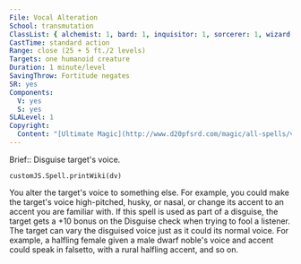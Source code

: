 ```yaml
---
File: Vocal Alteration
School: transmutation
ClassList: { alchemist: 1, bard: 1, inquisitor: 1, sorcerer: 1, wizard: 1, witch: 1, occultist: 1, psychic: 1, mesmerist: 1, medium: 1 }
CastTime: standard action
Range: close (25 + 5 ft./2 levels)
Targets: one humanoid creature
Duration: 1 minute/level
SavingThrow: Fortitude negates
SR: yes
Components:
  V: yes
  S: yes
SLALevel: 1
Copyright:
  Content: "[Ultimate Magic](http://www.d20pfsrd.com/magic/all-spells/v/vocal-alteration)"
---
```

Brief:: Disguise target's voice.

```dataviewjs
customJS.Spell.printWiki(dv)
```

You alter the target's voice to something else. For example, you could make the target's voice high-pitched, husky, or nasal, or change its accent to an accent you are familiar with.  If this spell is used as part of a disguise, the target gets a +10 bonus on the Disguise check when trying to fool a listener.  The target can vary the disguised voice just as it could its normal voice. For example, a halfling female given a male dwarf noble's voice and accent could speak in falsetto, with a rural halfling accent, and so on.

